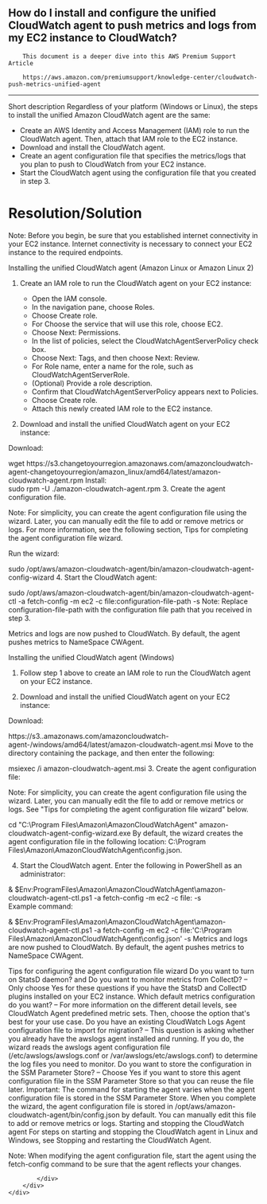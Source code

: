<h2>How do I install and configure the unified CloudWatch agent to push metrics and logs from my EC2 instance to CloudWatch?</h2>
    <div class="container">
        <div class="block two first">    
        <div class="wrap">

        This document is a deeper dive into this AWS Premium Support Article 
        
        https://aws.amazon.com/premiumsupport/knowledge-center/cloudwatch-push-metrics-unified-agent
            
---    
Short description
Regardless of your platform (Windows or Linux), the steps to install the unified Amazon CloudWatch agent are the same:

* Create an AWS Identity and Access Management (IAM) role to run the CloudWatch agent. Then, attach that IAM role to the EC2 instance.
* Download and install the CloudWatch agent.
* Create an agent configuration file that specifies the metrics/logs that you plan to push to CloudWatch from your EC2 instance.
* Start the CloudWatch agent using the configuration file that you created in step 3.

<h1>Resolution/Solution</h1>

Note: Before you begin, be sure that you established internet connectivity in your EC2 instance. Internet connectivity is necessary to connect your EC2 instance to the required endpoints.

Installing the unified CloudWatch agent (Amazon Linux or Amazon Linux 2)
1.    Create an IAM role to run the CloudWatch agent on your EC2 instance:

      * Open the IAM console.
      * In the navigation pane, choose Roles.
      * Choose Create role.
      * For Choose the service that will use this role, choose EC2.
      * Choose Next: Permissions.
      * In the list of policies, select the CloudWatchAgentServerPolicy check box.
      * Choose Next: Tags, and then choose Next: Review.
      * For Role name, enter a name for the role, such as CloudWatchAgentServerRole.
      * (Optional) Provide a role description.
      * Confirm that CloudWatchAgentServerPolicy appears next to Policies.
      * Choose Create role.
      * Attach this newly created IAM role to the EC2 instance.

2.    Download and install the unified CloudWatch agent on your EC2 instance:

Download:
<div class="wrap">
    wget https://s3.changetoyourregion.amazonaws.com/amazoncloudwatch-agent-changetoyourregion/amazon_linux/amd64/latest/amazon-cloudwatch-agent.rpm
    Install:
</div>
    sudo rpm -U ./amazon-cloudwatch-agent.rpm
3.    Create the agent configuration file.

Note: For simplicity, you can create the agent configuration file using the wizard. Later, you can manually edit the file to add or remove metrics or logs. For more information, see the following section, Tips for completing the agent configuration file wizard.

Run the wizard:

sudo /opt/aws/amazon-cloudwatch-agent/bin/amazon-cloudwatch-agent-config-wizard
4.    Start the CloudWatch agent:

sudo /opt/aws/amazon-cloudwatch-agent/bin/amazon-cloudwatch-agent-ctl -a fetch-config -m ec2 -c file:configuration-file-path -s
Note: Replace configuration-file-path with the configuration file path that you received in step 3.

Metrics and logs are now pushed to CloudWatch. By default, the agent pushes metrics to NameSpace CWAgent.

Installing the unified CloudWatch agent (Windows)
1.    Follow step 1 above to create an IAM role to run the CloudWatch agent on your EC2 instance.

2.    Download and install the unified CloudWatch agent on your EC2 instance:

Download:

https://s3.<region>.amazonaws.com/amazoncloudwatch-agent-<region>/windows/amd64/latest/amazon-cloudwatch-agent.msi
Move to the directory containing the package, and then enter the following:

msiexec /i amazon-cloudwatch-agent.msi
3.    Create the agent configuration file:

Note: For simplicity, you can create the agent configuration file using the wizard. Later, you can manually edit the file to add or remove metrics or logs. See "Tips for completing the agent configuration file wizard" below.

cd "C:\Program Files\Amazon\AmazonCloudWatchAgent"
amazon-cloudwatch-agent-config-wizard.exe
By default, the wizard creates the agent configuration file in the following location: C:\Program Files\Amazon\AmazonCloudWatchAgent\config.json.

4.    Start the CloudWatch agent. Enter the following in PowerShell as an administrator:

& $Env:ProgramFiles\Amazon\AmazonCloudWatchAgent\amazon-cloudwatch-agent-ctl.ps1 -a fetch-config -m ec2 -c file:<configuration-file-path> -s      
Example command:

& $Env:ProgramFiles\Amazon\AmazonCloudWatchAgent\amazon-cloudwatch-agent-ctl.ps1 -a fetch-config -m ec2 -c file:'C:\Program Files\Amazon\AmazonCloudWatchAgent\config.json' -s
Metrics and logs are now pushed to CloudWatch. By default, the agent pushes metrics to NameSpace CWAgent.

Tips for configuring the agent configuration file wizard
Do you want to turn on StatsD daemon? and Do you want to monitor metrics from CollectD? – Only choose Yes for these questions if you have the StatsD and CollectD plugins installed on your EC2 instance.
Which default metrics configuration do you want? – For more information on the different detail levels, see CloudWatch Agent predefined metric sets. Then, choose the option that's best for your use case.
Do you have an existing CloudWatch Logs Agent configuration file to import for migration? – This question is asking whether you already have the awslogs agent installed and running. If you do, the wizard reads the awslogs agent configuration file (/etc/awslogs/awslogs.conf or /var/awslogs/etc/awslogs.conf) to determine the log files you need to monitor.
Do you want to store the configuration in the SSM Parameter Store? – Choose Yes if you want to store this agent configuration file in the SSM Parameter Store so that you can reuse the file later. Important: The command for starting the agent varies when the agent configuration file is stored in the SSM Parameter Store.
When you complete the wizard, the agent configuration file is stored in /opt/aws/amazon-cloudwatch-agent/bin/config.json by default. You can manually edit this file to add or remove metrics or logs.
Starting and stopping the CloudWatch agent
For steps on starting and stopping the CloudWatch agent in Linux and Windows, see Stopping and restarting the CloudWatch Agent.

Note: When modifying the agent configuration file, start the agent using the fetch-config command to be sure that the agent reflects your changes.

            </div>
        </div>
    </div>



